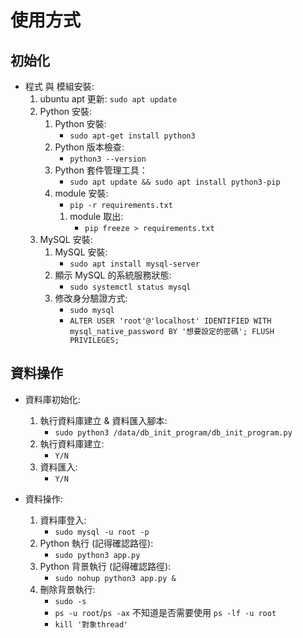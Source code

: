 # 使用方式
## 初始化
- 程式 與 模組安裝:
  1. ubuntu apt 更新: `sudo apt update`
  2. Python 安裝: 
     1. Python 安裝: 
         - `sudo apt-get install python3`
     2. Python 版本檢查: 
         - `python3 --version`
     3. Python 套件管理工具：
         - `sudo apt update && sudo apt install python3-pip`
     4. module 安裝:  
         - `pip -r requirements.txt`
        1. module 取出:  
            - `pip freeze > requirements.txt `
  3. MySQL 安裝: 
     1. MySQL 安裝:
         - `sudo apt install mysql-server`
     2. 顯示 MySQL 的系統服務狀態:
         - `sudo systemctl status mysql`
     3. 修改身分驗證方式:
         - `sudo mysql`
         - `ALTER USER 'root'@'localhost' IDENTIFIED WITH mysql_native_password BY '想要設定的密碼'; FLUSH PRIVILEGES;`

## 資料操作
- 資料庫初始化:
  1. 執行資料庫建立 & 資料匯入腳本: 
      - `sudo python3 /data/db_init_program/db_init_program.py`
  2. 執行資料庫建立: 
      - `Y/N`
  3. 資料匯入: 
      - `Y/N`

- 資料操作:
  1. 資料庫登入:
     - `sudo mysql -u root -p`
  2. Python 執行 (記得確認路徑):
     - `sudo python3 app.py`
  3. Python 背景執行 (記得確認路徑):
     - `sudo nohup python3 app.py &`
  4. 刪除背景執行:
     - `sudo -s`
     - `ps -u root`/`ps -ax` 不知道是否需要使用 `ps -lf -u root`
     - `kill '對象thread'`